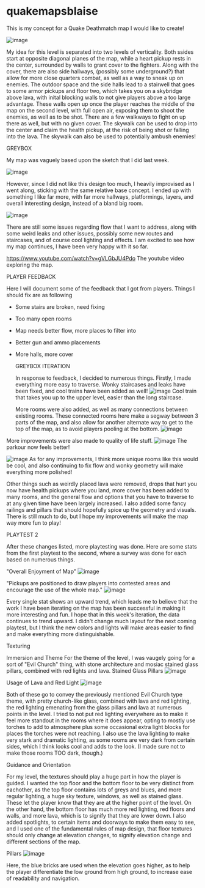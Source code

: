 # quakemapsblaise

This is my concept for a Quake Deathmatch map I would like to create!

![image](https://github.com/blaisecar/quakemapsblaise/assets/153130544/73d86313-2ad5-4b9a-9186-a7475b226699)

My idea for this level is separated into two levels of verticality. Both ssides start at opposite diagonal planes of the map, while a heart pickup rests in the center,
surrounded by walls to grant cover to the fighters. Along with the cover, there are also side hallways, (possibly some underground?) that allow for more close quarters combat, as well as a way to sneak up on enemies. The outdoor space and the side halls lead to a stairwell that goes to some armor pickups and floor two, which takes you on a skybridge above lava, with inital blocking walls to not give players above a too large advantage. These walls open up once the player reaches the middle of the map on the second level, with full open air, exposing them to shoot the enemies, as well as to be shot. There are a few walkways to fight on up there as well, but with no given cover.
The skywalk can be used to drop into the center and claim the health pickup, at the risk of being shot or falling into the lava. The skywalk can also be used to potentially ambush enemies!


GREYBOX 


My map was vaguely based upon the sketch that I did last week.

![image](https://github.com/blaisecar/quakemapsblaise/assets/153130544/73d86313-2ad5-4b9a-9186-a7475b226699)

However, since I did not like this design too much, I heavily improvised as I went along, sticking with the same relative base concept.
I ended up with something I like far more, with far more hallways, platformings, layers, and overall interesting design, instead of a bland
big room.


![image](https://github.com/blaisecar/quakemapsblaise/assets/153130544/ef209bc8-fb1c-4e5a-8e84-3ee23f47296a)

There are still some issues regarding flow that I want to address, along with some weird leaks and other issues, possibly some new routes and staircases,
and of course cool lighting and effects. I am excited to see how my map continues, I have been very happy with it so far.

https://www.youtube.com/watch?v=gVLGbJU4Pdo 
The youtube video exploring the map.

PLAYER FEEDBACK

Here I will document some of the feedback that I got from players. 
Things I should fix are as following
- Some stairs are broken, need fixing
- Too many open rooms
- Map needs better flow, more places to filter into
- Better gun and ammo placements
- More halls, more cover

  GREYBOX ITERATION

  In response to feedback, I decided to numerous things. Firstly, I made everything more easy to traverse. Wonky staircases and leaks have been fixed, and cool trains have been added as well!
  ![image](https://github.com/blaisecar/quakemapsblaise/assets/153130544/07ef068b-f1aa-4e27-bae0-f0696439b4ce)
  Cool train that takes you up to the upper level, easier than the long staircase.

  More rooms were also added, as well as many connections between existing rooms. These connected rooms here make a segway between 3 parts of the map, and also allow for another alternate way to get to the
  top of the map, as to avoid players pooling at the bottom.
  ![image](https://github.com/blaisecar/quakemapsblaise/assets/153130544/735edd5a-0869-4d54-9064-bb80193743d1)

More improvements were also made to quality of life stuff. 
![image](https://github.com/blaisecar/quakemapsblaise/assets/153130544/2c827480-edaf-406b-a1b4-d1401afb2aae)
The parkour now feels better!

![image](https://github.com/blaisecar/quakemapsblaise/assets/153130544/90f7055a-7957-4ddc-ac8a-56efa3f18b9a)
As for any improvements, I think more unique rooms like this would be cool, and also continuing to fix flow and wonky geometry will make everything more polished!

Other things such as weirdly placed lava were removed, drops that hurt you now have health pickups where you land, more cover has been added to many rooms, and the general flow and options that you have to traverse to at any given time have been largely increased. I also added some fancy railings and pillars that should hopefully spice up the geometry and visuals.
There is still much to do, but I hope my improvements will make the map way more fun to play!

PLAYTEST 2

After these changes listed, more playtesting was done. 
Here are some stats from the first playtest to the second, where a survey was done for each based on numerous things.

"Overall Enjoyment of Map"
![image](https://github.com/blaisecar/quakemapsblaise/assets/153130544/aecb127b-84c8-4bb2-9017-039501607e17)

"Pickups are positioned to draw players into contested areas and encourage the use of the whole map."
![image](https://github.com/blaisecar/quakemapsblaise/assets/153130544/24a686d6-4653-42f5-8c68-f23843af6dbd)

Every single stat shows an upward trend, which leads me to believe that the work I have been iterating on the map has been successful in making it more interesting and fun. I hope that in this week's iteration, the data continues to trend upward. I didn't change much layout for the next coming playtest, but I think the new colors and lights will make areas easier to find and make everything more distinguishable.

Texturing

Immersion and Theme
For the theme of the level, I was vaugely going for a sort of "Evil Church" thing, with stone architecture and mosiac stained glass pillars, combined with red lights and lava.
Stained Glass Pillars
![image](https://github.com/blaisecar/quakemapsblaise/assets/153130544/fecf629e-ad21-4f8d-b0c2-7f773dbc9acf)

Usage of Lava and Red Light
![image](https://github.com/blaisecar/quakemapsblaise/assets/153130544/1308be27-911a-44c5-b7c4-ade9955475ac)

Both of these go to convey the previously mentioned Evil Church type theme, with pretty church-like glass, combined with lava and red lighting, the red lighting emenating from the glass pillars and lava at numerous points in the level. I tried to not put red lighting everywhere as to make it feel more standout in the rooms where it does appear, opting to mostly use torches to add to atmosphere plus some occasional extra light blocks for places the torches were not reaching. I also use the lava lighting to make very stark and dramatic lighting, as some rooms are very dark from certain sides, which I think looks cool and adds to the look. (I made sure not to make those rooms TOO dark, though.)

Guidance and Orientation

For my level, the textures should play a huge part in how the player is guided. I wanted the top floor and the bottom floor to be very distinct from eachother, as the top floor contains lots of greys and blues, and more regular lighting, a huge sky texture, windows, as well as stained glass. These let the player know that they are at the higher point of the level. On the other hand, the bottom floor has much more red lighting, red floors and walls, and more lava, which is to signify that they are lower down. I also added spotlights, to certain items and doorways to make them easy to see, and I used one of the fundamental rules of map design, that floor textures should only change at elevation changes, to signify elevation change and different sections of the map. 

Pillars
![image](https://github.com/blaisecar/quakemapsblaise/assets/153130544/1a8d6e2c-190e-45f0-943b-219ebfa07e77)

Here, the blue bricks are used when the elevation goes higher, as to help the player differentiate the low ground from high ground, to increase ease of readability and navigation.




